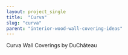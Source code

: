 ```yaml
---
layout: project_single
title:  "Curva"
slug: "curva"
parent: "interior-wood-wall-covering-ideas"
---
```

Curva Wall Coverings by DuChâteau
